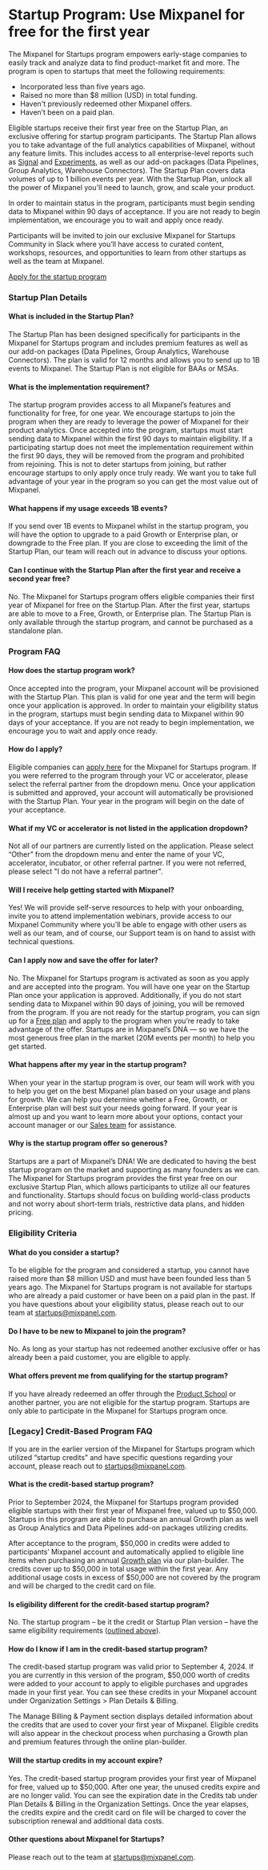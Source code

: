 # Startup Program: Use Mixpanel for free for the first year

The Mixpanel for Startups program empowers early-stage companies to easily track and analyze data to find product-market fit and more. The program is open to startups that meet the following requirements:

- Incorporated less than five years ago.
- Raised no more than $8 million (USD) in total funding.
- Haven't previously redeemed other Mixpanel offers.
- Haven’t been on a paid plan. 

Eligible startups receive their first year free on the Startup Plan, an exclusive offering for startup program participants. The Startup Plan allows you to take advantage of the full analytics capabilities of Mixpanel, without any feature limits. This includes access to all enterprise-level reports such as [Signal](https://docs.mixpanel.com/docs/reports/apps/signal) and [Experiments](https://docs.mixpanel.com/docs/reports/apps/experiments), as well as our add-on packages (Data Pipelines, Group Analytics, Warehouse Connectors). The Startup Plan covers data volumes of up to 1 billion events per year. With the Startup Plan, unlock all the power of Mixpanel you'll need to launch, grow, and scale your product.

In order to maintain status in the program, participants must begin sending data to Mixpanel within 90 days of acceptance. If you are not ready to begin implementation, we encourage you to wait and apply once ready.

Participants will be invited to join our exclusive Mixpanel for Startups Community in Slack where you’ll have access to curated content, workshops, resources, and opportunities to learn from other startups as well as the team at Mixpanel.

[Apply for the startup program](https://mixpanel.com/startups-apply/)

### Startup Plan Details
#### What is included in the Startup Plan?
The Startup Plan has been designed specifically for participants in the Mixpanel for Startups program and includes premium features as well as our add-on packages (Data Pipelines, Group Analytics, Warehouse Connectors). The plan is valid for 12 months and allows you to send up to 1B events to Mixpanel. 
The Startup Plan is not eligible for BAAs or MSAs. 

#### What is the implementation requirement?
The startup program provides access to all Mixpanel’s features and functionality for free, for one year. We encourage startups to join the program when they are ready to leverage the power of Mixpanel for their product analytics. Once accepted into the program, startups must start sending data to Mixpanel within the first 90 days to maintain eligibility. If a participating startup does not meet the implementation requirement within the first 90 days, they will be removed from the program and prohibited from rejoining. This is not to deter startups from joining, but rather encourage startups to only apply once truly ready. We want you to take full advantage of your year in the program so you can get the most value out of Mixpanel. 

#### What happens if my usage exceeds 1B events?
If you send over 1B events to Mixpanel whilst in the startup program, you will have the option to upgrade to a paid Growth or Enterprise plan, or downgrade to the Free plan. If you are close to exceeding the limit of the Startup Plan, our team will reach out in advance to discuss your options. 

#### Can I continue with the Startup Plan after the first year and receive a second year free?
No. The Mixpanel for Startups program offers eligible companies their first year of Mixpanel for free on the Startup Plan. After the first year, startups are able to move to a Free, Growth, or Enterprise plan. The Startup Plan is only available through the startup program, and cannot be purchased as a standalone plan. 

### Program FAQ
#### How does the startup program work?
Once accepted into the program, your Mixpanel account will be provisioned with the Startup Plan. This plan is valid for one year and the term will begin once your application is approved. In order to maintain your eligibility status in the program, startups must begin sending data to Mixpanel within 90 days of your acceptance. If you are not ready to begin implementation, we encourage you to wait and apply once ready. 

#### How do I apply?
Eligible companies can [apply here](https://mixpanel.com/startups-apply/) for the Mixpanel for Startups program. If you were referred to the program through your VC or accelerator, please select the referral partner from the dropdown menu. Once your application is submitted and approved, your account will automatically be provisioned with the Startup Plan. Your year in the program will begin on the date of your acceptance. 

#### What if my VC or accelerator is not listed in the application dropdown?
Not all of our partners are currently listed on the application. Please select “Other” from the dropdown menu and enter the name of your VC, accelerator, incubator, or other referral partner. If you were not referred, please select "I do not have a referral partner". 

#### Will I receive help getting started with Mixpanel?
Yes! We will provide self-serve resources to help with your onboarding, invite you to attend implementation webinars, provide access to our Mixpanel Community where you’ll be able to engage with other users as well as our team, and of course, our Support team is on hand to assist with technical questions. 

#### Can I apply now and save the offer for later?
No. The Mixpanel for Startups program is activated as soon as you apply and are accepted into the program. You will have one year on the Startup Plan once your application is approved. Additionally, if you do not start sending data to Mixpanel within 90 days of joining, you will be removed from the program. If you are not ready for the startup program, you can sign up for a [Free plan](https://mixpanel.com/pricing/) and apply to the program when you’re ready to take advantage of the offer. Startups are in Mixpanel’s DNA — so we have the most generous free plan in the market (20M events per month) to help you get started.

#### What happens after my year in the startup program?
When your year in the startup program is over, our team will work with you to help you get on the best Mixpanel plan based on your usage and plans for growth. We can help you determine whether a Free, Growth, or Enterprise plan will best suit your needs going forward. If your year is almost up and you want to learn more about your options, contact your account manager or our [Sales team](https://mixpanel.com/contact-us/sales/) for assistance.

#### Why is the startup program offer so generous?
Startups are a part of Mixpanel’s DNA! We are dedicated to having the best startup program on the market and supporting as many founders as we can. The Mixpanel for Startups program provides the first year free on our exclusive Startup Plan, which allows participants to utilize all our features and functionality. Startups should focus on building world-class products and not worry about short-term trials, restrictive data plans, and hidden pricing.

### Eligibility Criteria
#### What do you consider a startup?
To be eligible for the program and considered a startup, you cannot have raised more than $8 million USD and must have been founded less than 5 years ago. The Mixpanel for Startups program is not available for startups who are already a paid customer or have been on a paid plan in the past. If you have questions about your eligibility status, please reach out to our team at [startups@mixpanel.com](mailto:startups@mixpanel.com).

#### Do I have to be new to Mixpanel to join the program?
No. As long as your startup has not redeemed another exclusive offer or has already been a paid customer, you are eligible to apply.

#### What offers prevent me from qualifying for the startup program?
If you have already redeemed an offer through the [Product School](https://productschool.teachable.com/p/productanalytics) or another partner, you are not eligible for the startup program. Startups are only able to participate in the Mixpanel for Startups program once. 

### [Legacy] Credit-Based Program FAQ

If you are in the earlier version of the Mixpanel for Startups program which utilized “startup credits” and have specific questions regarding your account, please reach out to [startups@mixpanel.com](mailto:startups@mixpanel.com). 

#### What is the credit-based startup program?
Prior to September 2024, the Mixpanel for Startups program provided eligible startups with their first year of Mixpanel free, valued up to \$50,000. Startups in this program are able to purchase an annual Growth plan as well as Group Analytics and Data Pipelines add-on packages utilizing credits. 

After acceptance to the program, \$50,000 in credits were added to participants’ Mixpanel account and automatically applied to eligible line items when purchasing an annual [Growth plan](https://mixpanel.com/pricing/#edit-plan) via our plan-builder. The credits cover up to \$50,000 in total usage within the first year. Any additional usage costs in excess of \$50,000 are not covered by the program and will be charged to the credit card on file.

#### Is eligibility different for the credit-based startup program?
No. The startup program – be it the credit or Startup Plan version – have the same eligibility requirements ([outlined above](https://docs.mixpanel.com/docs/pricing/startup-program#eligibility-criteria)).

#### How do I know if I am in the credit-based startup program?
The credit-based startup program was valid prior to September 4, 2024. If you are currently in this version of the program, \$50,000 worth of credits were added to your account to apply to eligible purchases and upgrades made in your first year. You can see these credits in your Mixpanel account under Organization Settings > Plan Details & Billing.

The Manage Billing & Payment section displays detailed information about the credits that are used to cover your first year of Mixpanel. Eligible credits will also appear in the checkout process when purchasing a Growth plan and premium features through the online plan-builder.

#### Will the startup credits in my account expire?
Yes. The credit-based startup program provides your first year of Mixpanel for free, valued up to \$50,000. After one year, the unused credits expire and are no longer valid. You can see the expiration date in the Credits tab under Plan Details & Billing in the Organization Settings. Once the year elapses, the credits expire and the credit card on file will be charged to cover the subscription renewal and additional data costs. 

#### Other questions about Mixpanel for Startups?
Please reach out to the team at [startups@mixpanel.com](mailto:startups@mixpanel.com).


